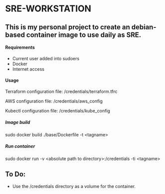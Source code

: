 # SRE-WORKSTATION
## This is my personal project to create an debian-based container image to use daily as SRE.

#### Requirements
- Current user added into sudoers
- Docker
- Internet access
#### Usage
Terraform configuration file: /credentials/terraform.tfrc

AWS configuration file: /credentials/aws_config

Kubectl configuration file: /credentials/kube_config


##### Image build
sudo docker build ./base/Dockerfile -t \<tagname\>

##### Run container
sudo docker run -v \<absolute path to directory\>:/credentials -ti \<tagname\>

## To Do:
- Use the /credentials directory as a volume for the container.